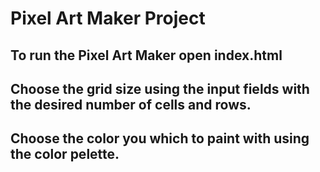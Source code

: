 # Pixel Art Maker Project

## To run the Pixel Art Maker open index.html

## Choose the grid size using the input fields with the desired number of cells and rows.

## Choose the color you which to paint with using the color pelette.
